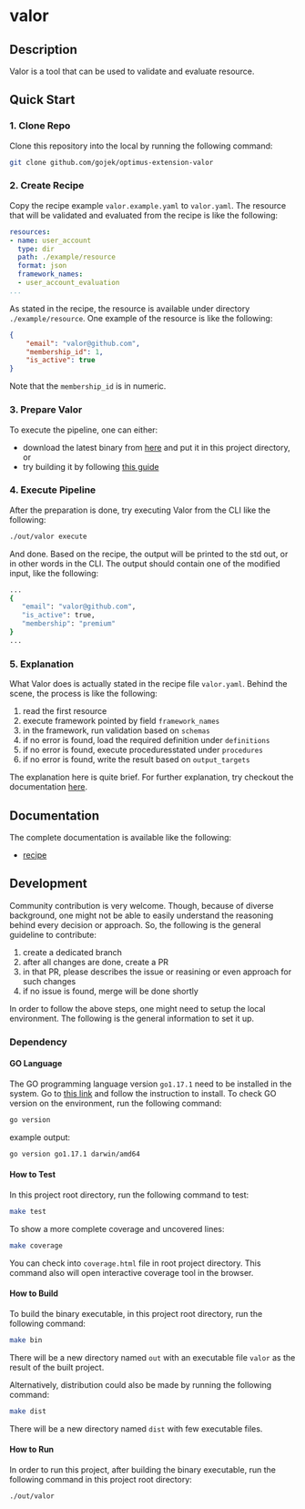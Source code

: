 # valor

## Description

Valor is a tool that can be used to validate and evaluate resource.

## Quick Start

### 1. Clone Repo

Clone this repository into the local by running the following command:

```zsh
git clone github.com/gojek/optimus-extension-valor
```

### 2. Create Recipe

Copy the recipe example `valor.example.yaml` to `valor.yaml`. The resource that will be validated and evaluated from the recipe is like the following:

```yaml
resources:
- name: user_account
  type: dir
  path: ./example/resource
  format: json
  framework_names:
  - user_account_evaluation
...
```

As stated in the recipe, the resource is available under directory `./example/resource`. One example of the resource is like the following:

```json
{
    "email": "valor@github.com",
    "membership_id": 1,
    "is_active": true
}
```

Note that the `membership_id` is in numeric.

### 3. Prepare Valor

To execute the pipeline, one can either:

* download the latest binary from [here](https://github.com/gojek/optimus-extension-valor/releases) and put it in this project directory, or
* try building it by following [this guide](#how-to-build)

### 4. Execute Pipeline

After the preparation is done, try executing Valor from the CLI like the following:

```zsh
./out/valor execute
```

And done. Based on the recipe, the output will be printed to the std out, or in other words in the CLI. The output should contain one of the modified input, like the following:

```zsh
...
{
   "email": "valor@github.com",
   "is_active": true,
   "membership": "premium"
}
...
```

### 5. Explanation

What Valor does is actually stated in the recipe file `valor.yaml`. Behind the scene, the process is like the following:

1. read the first resource
2. execute framework pointed by field `framework_names`
3. in the framework, run validation based on `schemas`
4. if no error is found, load the required definition under `definitions`
5. if no error is found, execute proceduresstated under `procedures`
6. if no error is found, write the result based on `output_targets`

The explanation here is quite brief. For further explanation, try checkout the documentation [here](#documentation).

## Documentation

The complete documentation is available like the following:

* [recipe](./docs/recipe.md)

## Development

Community contribution is very welcome. Though, because of diverse background, one might not be able to easily understand the reasoning behind every decision or approach. So, the following is the general guideline to contribute:

1. create a dedicated branch
2. after all changes are done, create a PR
3. in that PR, please describes the issue or reasining or even approach for such changes
4. if no issue is found, merge will be done shortly

In order to follow the above steps, one might need to setup the local environment. The following is the general information to set it up.

### Dependency

#### GO Language

The GO programming language version `go1.17.1` need to be installed
in the system. Go to [this link](https://golang.org/doc/install) and follow
the instruction to install. To check GO version on the environment, run the following command:

```bash
go version
```

example output:

```bash
go version go1.17.1 darwin/amd64
```

#### How to Test

In this project root directory, run the following command to test:

```bash
make test
```

To show a more complete coverage and uncovered lines:

```bash
make coverage
```

You can check into `coverage.html` file in root project directory.
This command also will open interactive coverage tool in the browser.

#### How to Build

To build the binary executable, in this project root directory, run the following command:

```bash
make bin
```

There will be a new directory named `out` with an executable file `valor` as the result of the built project.

Alternatively, distribution could also be made by running the following command:

```bash
make dist
```

There will be a new directory named `dist` with few executable files.

#### How to Run

In order to run this project, after building the binary executable, run
the following command in this project root directory:

```bash
./out/valor
```
